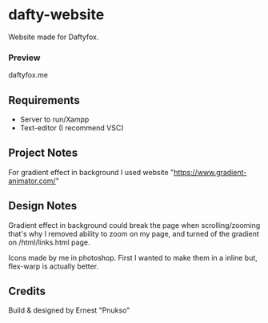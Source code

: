 # dafty-website

Website made for Daftyfox.

### Preview

daftyfox.me

## Requirements

- Server to run/Xampp
- Text-editor (I recommend VSC)



## Project Notes

For gradient effect in background I used website "https://www.gradient-animator.com/"



## Design Notes

Gradient effect in background could break the page when scrolling/zooming that's why I removed ability to zoom on my page, and turned of the gradient on /html/links.html page.

Icons made by me in photoshop. First I wanted to make them in a inline but,  flex-warp is actually better.



## Credits

Build & designed by Ernest "Pnukso"
